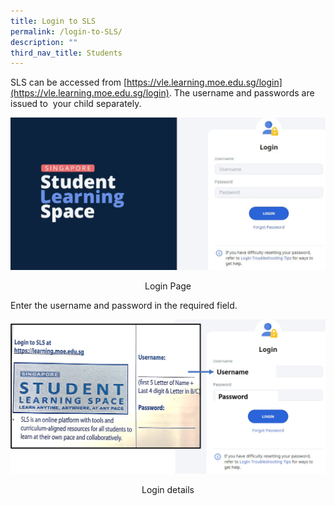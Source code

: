 ```yaml
---
title: Login to SLS
permalink: /login-to-SLS/
description: ""
third_nav_title: Students
---
```

SLS can be accessed from&nbsp;[https://vle.learning.moe.edu.sg/login](https://vle.learning.moe.edu.sg/login). The username and passwords are issued to&nbsp; your child separately.

![](/images/SLS%20interface%20page.jpeg)

<center>Login Page</center>

Enter the&nbsp;username and password in the required field.

![](/images/Login%20Details.jpeg)

<center>Login details</center>